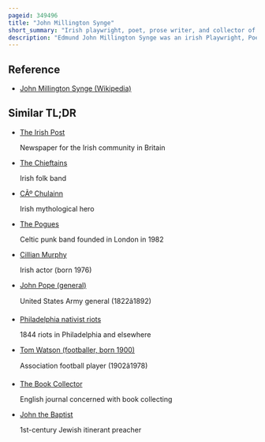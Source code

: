 ```yaml
---
pageid: 349496
title: "John Millington Synge"
short_summary: "Irish playwright, poet, prose writer, and collector of folklore"
description: "Edmund John Millington Synge was an irish Playwright, Poet, Writer, Collector of Folklore, and a key Figure in the irish Literary Revival. His best known play the Playboy of the western World was badly received due to its bleak ending Depiction of irish Peasants and Idealisation of Parricide which led to hostile Audience Reactions and Riots in Dublin during its Opening Run at the Abbey Theatre which he co-founded. B. Yeats and Lady Gregory. His other major Works include in the Shadow of the Glen, Riders to the Sea, the Well of the Saints, and the Tinker's Wedding."
---
```


## Reference

- [John Millington Synge (Wikipedia)](https://en.wikipedia.org/?curid=349496)

## Similar TL;DR

- [The Irish Post](/tldr/en/the-irish-post)

  Newspaper for the Irish community in Britain

- [The Chieftains](/tldr/en/the-chieftains)

  Irish folk band

- [CÃº Chulainn](/tldr/en/cu-chulainn)

  Irish mythological hero

- [The Pogues](/tldr/en/the-pogues)

  Celtic punk band founded in London in 1982

- [Cillian Murphy](/tldr/en/cillian-murphy)

  Irish actor (born 1976)

- [John Pope (general)](/tldr/en/john-pope-general)

  United States Army general (1822â1892)

- [Philadelphia nativist riots](/tldr/en/philadelphia-nativist-riots)

  1844 riots in Philadelphia and elsewhere

- [Tom Watson (footballer, born 1900)](/tldr/en/tom-watson-footballer-born-1900)

  Association football player (1902â1978)

- [The Book Collector](/tldr/en/the-book-collector)

  English journal concerned with book collecting

- [John the Baptist](/tldr/en/john-the-baptist)

  1st-century Jewish itinerant preacher
